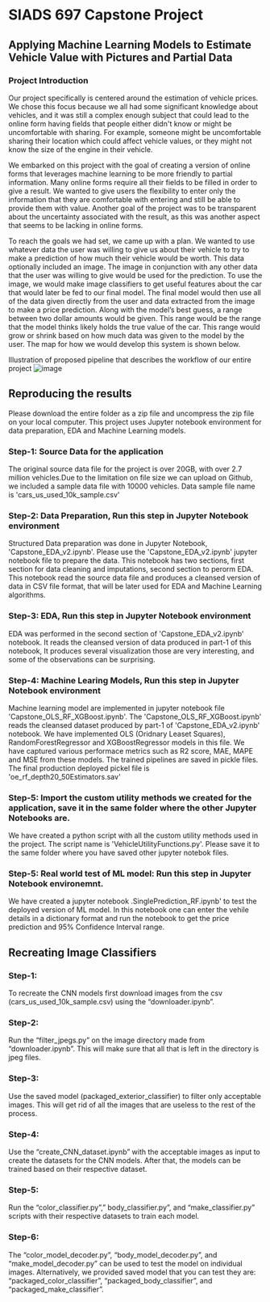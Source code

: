 # SIADS 697 Capstone Project
## Applying Machine Learning Models to Estimate Vehicle Value with Pictures and Partial Data

### Project Introduction
Our project specifically is centered around the estimation of vehicle prices. We chose this focus because we all had some significant knowledge about vehicles, and it was still a complex enough subject that could lead to the online form having fields that people either didn't know or might be uncomfortable with sharing. For example, someone might be uncomfortable sharing their location which could affect vehicle values, or they might not know the size of the engine in their vehicle.  

We embarked on this project with the goal of creating a version of online forms that leverages machine learning to be more friendly to partial information. Many online forms require all their fields to be filled in order to give a result. We wanted to give users the flexibility to enter only the information that they are comfortable with entering and still be able to provide them with value. Another goal of the project was to be transparent about the uncertainty associated with the result, as this was another aspect that seems to be lacking in online forms. 

To reach the goals we had set, we came up with a plan. We wanted to use whatever data the user was willing to give us about their vehicle to try to make a prediction of how much their vehicle would be worth. This data optionally included an image. The image in conjunction with any other data that the user was willing to give would be used for the prediction. To use the image, we would make image classifiers to get useful features about the car that would later be fed to our final model. The final model would then use all of the data given directly from the user and data extracted from the image to make a price prediction. Along with the model’s best guess, a range between two dollar amounts would be given. This range would be the range that the model thinks likely holds the true value of the car. This range would grow or shrink based on how much data was given to the model by the user. The map for how we would develop this system is shown below.

Illustration of proposed pipeline that describes the workflow of our entire project
![image](https://user-images.githubusercontent.com/55704682/165000581-9f863646-f24e-464a-89d4-c13076d75fef.png)

## Reproducing the results
Please download the entire folder as a zip file and uncompress the zip file on your local computer. This project uses Jupyter notebook environment for data preparation, EDA and Machine Learning models.
### Step-1: Source Data for the application
The original source data file for the project is over 20GB, with over 2.7 million vehicles.Due to the limitation on file size we can upload on Github, we included a sample data file with 10000 vehicles. Data sample file name is 'cars_us_used_10k_sample.csv'
### Step-2: Data Preparation, Run this step in Jupyter Notebook environment
Structured Data preparation was done in Jupyter Notebook, 'Capstone_EDA_v2.ipynb'.
Please use the 'Capstone_EDA_v2.ipynb' jupyter notebook file to prepare the data. This notebook has two sections, first section for data cleaning and imputations, second section to perorm EDA.
This notebook read the source data file and produces a cleansed version of data in CSV file format, that will be later used for EDA and Machine Learning algorithms.
### Step-3: EDA, Run this step in Jupyter Notebook environment
EDA was performed in the second section of 'Capstone_EDA_v2.ipynb' notebook. It reads the cleansed version of data produced in part-1 of this notebook, It produces several visualization those are very interesting, and some of the observations can be surprising.
### Step-4: Machine Learing Models, Run this step in Jupyter Notebook environment
Machine learning model are implemented in jupyter notebook file 'Capstone_OLS_RF_XGBoost.ipynb'.
The 'Capstone_OLS_RF_XGBoost.ipynb' reads the cleansed dataset produced by part-1 of 'Capstone_EDA_v2.ipynb' notebook. We have implemented OLS (Oridnary Leaset Squares), RandomForestRegressor and XGBoostRegressor models in this file. We have captured various performace metrics such as R2 score, MAE, MAPE and MSE from these models. The trained pipelines are saved in pickle files. The final production deployed pickel file is 'oe_rf_depth20_50Estimators.sav' 
### Step-5: Import the custom utility methods we created for the application, save it in the same folder where the other Jupyter Notebooks are.
We have created a python script with all the custom utility methods used in the project. The script name is 'VehicleUtilityFunctions.py'. Please save it to the same folder where you have saved other jupyter notebok files. 
### Step-5: Real world test of ML model: Run this step in Jupyter Notebook environemnt.
We have created a jupyter notebook .SinglePrediction_RF.ipynb' to test the deployed version of ML model.
In this notebook one can enter the vehile details in a dictionary format and run the notebook to get the price prediction and 95% Confidence Interval range.

## Recreating Image Classifiers
### Step-1:
To recreate the CNN models first download images from the csv (cars_us_used_10k_sample.csv) using the “downloader.ipynb”. 
### Step-2:
Run the “filter_jpegs.py” on the image directory made from “downloader.ipynb”. This will make sure that all that is left in the directory is jpeg files.
### Step-3:
Use the saved model (packaged_exterior_classifier) to filter only acceptable images. This will get rid of all the images that are useless to the rest of the process. 
### Step-4:
Use the “create_CNN_dataset.ipynb” with the acceptable images as input to create the datasets for the CNN models. After that, the models can be trained based on their respective dataset. 
### Step-5:
Run the “color_classifier.py”,” body_classifier.py”, and “make_classifier.py” scripts with their respective datasets to train each model. 
### Step-6:
The “color_model_decoder.py”, “body_model_decoder.py”, and “make_model_decoder.py” can be used to test the model on individual images. Alternatively, we provided saved model that you can test they are: “packaged_color_classifier”, “packaged_body_classifier”, and “packaged_make_classifier”. 

